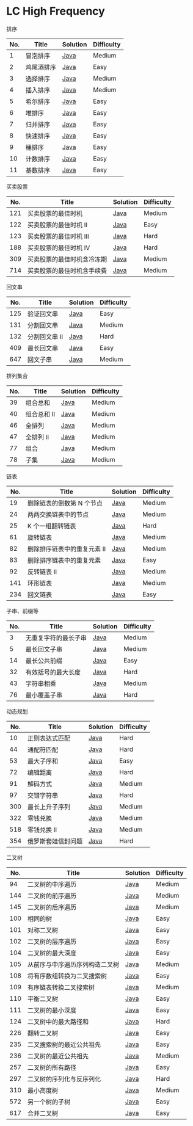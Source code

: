 # LC High Frequency

排序

| No. | Title | Solution | Difficulty |
| ---- | ---------------------------------- | ---------- | -------------------------------------------------------- |
| 1 | 冒泡排序 | [Java](java/src/main/java/com/ywh/sorting/BubbleSort.java) | Medium |
| 2 | 鸡尾酒排序 | [Java](java/src/main/java/com/ywh/sorting/CocktailShakerSort.java) | Easy |
| 3 | 选择排序 | [Java](java/src/main/java/com/ywh/sorting/SelectionSort.java) | Medium |
| 4 | 插入排序 | [Java](java/src/main/java/com/ywh/sorting/InsertionSort.java) | Medium |
| 5 | 希尔排序 | [Java](java/src/main/java/com/ywh/sorting/ShellSort.java) | Easy |
| 6 | 堆排序 | [Java](java/src/main/java/com/ywh/sorting/HeapSort.java) | Easy |
| 7 | 归并排序 | [Java](java/src/main/java/com/ywh/sorting/MergeSort.java) | Easy |
| 8 | 快速排序 | [Java](java/src/main/java/com/ywh/sorting/QuickSort.java) | Easy |
| 9 | 桶排序 | [Java](java/src/main/java/com/ywh/sorting/BucketSort.java) | Easy |
| 10 | 计数排序 | [Java](java/src/main/java/com/ywh/sorting/CountingSort.java) | Easy |
| 11 | 基数排序 | [Java](java/src/main/java/com/ywh/sorting/RadixSort.java) | Easy |

买卖股票

| No. | Title | Solution | Difficulty |
| ---- | ---------------------------------- | ---------- | -------------------------------------------------------- |
| 121 | 买卖股票的最佳时机 | [Java](java/src/main/java/com/ywh/problem/leetcode/medium/LeetCode121.java) | Medium |
| 122 | 买卖股票的最佳时机 II | [Java](java/src/main/java/com/ywh/problem/leetcode/easy/LeetCode122.java) | Easy |
| 123 | 买卖股票的最佳时机 III | [Java](java/src/main/java/com/ywh/problem/leetcode/hard/LeetCode123.java) | Hard |
| 188 | 买卖股票的最佳时机 IV | [Java](java/src/main/java/com/ywh/problem/leetcode/hard/LeetCode188.java) | Hard |
| 309 | 买卖股票的最佳时机含冷冻期 | [Java](java/src/main/java/com/ywh/problem/leetcode/medium/LeetCode309.java) | Medium |
| 714 | 买卖股票的最佳时机含手续费 | [Java](java/src/main/java/com/ywh/problem/leetcode/medium/LeetCode714.java) | Medium |

回文串

| No. | Title | Solution | Difficulty |
| ---- | ---------------------------------- | ---------- | -------------------------------------------------------- |
| 125 | 验证回文串 | [Java](java/src/main/java/com/ywh/problem/leetcode/easy/LeetCode125.java) | Easy |
| 131 | 分割回文串 | [Java](java/src/main/java/com/ywh/problem/leetcode/medium/LeetCode131.java) | Medium |
| 132 | 分割回文串 II | [Java](java/src/main/java/com/ywh/problem/leetcode/hard/LeetCode132.java) | Hard |
| 409 | 最长回文串 | [Java](java/src/main/java/com/ywh/problem/leetcode/easy/LeetCode409.java) | Easy |
| 647 | 回文子串 | [Java](java/src/main/java/com/ywh/problem/leetcode/medium/LeetCode647.java) | Medium |

排列集合

| No. | Title | Solution | Difficulty |
| ---- | ---------------------------------- | ---------- | -------------------------------------------------------- |
| 39 | 组合总和 | [Java](java/src/main/java/com/ywh/problem/leetcode/medium/LeetCode39.java) | Medium |
| 40 | 组合总和 II | [Java](java/src/main/java/com/ywh/problem/leetcode/medium/LeetCode40.java) | Medium |
| 46 | 全排列 | [Java](java/src/main/java/com/ywh/problem/leetcode/medium/LeetCode46.java) | Medium |
| 47 | 全排列 II | [Java](java/src/main/java/com/ywh/problem/leetcode/medium/LeetCode47.java) | Medium |
| 77 | 组合 | [Java](java/src/main/java/com/ywh/problem/leetcode/medium/LeetCode77.java) | Medium |
| 78 | 子集 | [Java](java/src/main/java/com/ywh/problem/leetcode/medium/LeetCode78.java) | Medium |

链表

| No. | Title | Solution | Difficulty |
| ---- | ---------------------------------- | ---------- | -------------------------------------------------------- |
| 19 | 删除链表的倒数第 N 个节点 | [Java](java/src/main/java/com/ywh/problem/leetcode/medium/LeetCode19.java) | Medium |
| 24 | 两两交换链表中的节点 | [Java](java/src/main/java/com/ywh/problem/leetcode/medium/LeetCode24.java) | Medium |
| 25 | K 个一组翻转链表 | [Java](java/src/main/java/com/ywh/problem/leetcode/hard/LeetCode25.java) | Hard |
| 61 | 旋转链表 | [Java](java/src/main/java/com/ywh/problem/leetcode/medium/LeetCode61.java) | Medium |
| 82 | 删除排序链表中的重复元素 II | [Java](java/src/main/java/com/ywh/problem/leetcode/medium/LeetCode82.java) | Medium |
| 83 | 删除排序链表中的重复元素 | [Java](java/src/main/java/com/ywh/problem/leetcode/easy/LeetCode83.java) | Easy |
| 92 | 反转链表 II | [Java](java/src/main/java/com/ywh/problem/leetcode/medium/LeetCode92.java) | Medium |
| 141 | 环形链表 | [Java](java/src/main/java/com/ywh/problem/leetcode/medium/LeetCode141.java) | Medium |
| 234 | 回文链表 | [Java](java/src/main/java/com/ywh/problem/leetcode/easy/LeetCode234.java) | Easy |

子串、前缀等

| No. | Title | Solution | Difficulty |
| ---- | ---------------------------------- | ---------- | -------------------------------------------------------- |
| 3 | 无重复字符的最长子串 | [Java](java/src/main/java/com/ywh/problem/leetcode/medium/LeetCode3.java) | Medium |
| 5 | 最长回文子串 | [Java](java/src/main/java/com/ywh/problem/leetcode/medium/LeetCode5.java) | Medium |
| 14 | 最长公共前缀 | [Java](java/src/main/java/com/ywh/problem/leetcode/easy/LeetCode14.java) | Easy |
| 32 | 有效括号的最大长度 | [Java](java/src/main/java/com/ywh/problem/leetcode/hard/LeetCode32.java) | Hard |
| 43 | 字符串相乘 | [Java](java/src/main/java/com/ywh/problem/leetcode/medium/LeetCode43.java) | Medium |
| 76 | 最小覆盖子串 | [Java](java/src/main/java/com/ywh/problem/leetcode/hard/LeetCode76.java) | Hard |

动态规划

| No. | Title | Solution | Difficulty |
| ---- | ---------------------------------- | ---------- | -------------------------------------------------------- |
| 10 | 正则表达式匹配 | [Java](java/src/main/java/com/ywh/problem/leetcode/hard/LeetCode10.java) | Hard |
| 44 | 通配符匹配 | [Java](java/src/main/java/com/ywh/problem/leetcode/hard/LeetCode44.java) | Hard |
| 53 | 最大子序和 | [Java](java/src/main/java/com/ywh/problem/leetcode/easy/LeetCode53.java) | Easy |
| 72 | 编辑距离 | [Java](java/src/main/java/com/ywh/problem/leetcode/hard/LeetCode72.java) | Hard |
| 91 | 解码方式 | [Java](java/src/main/java/com/ywh/problem/leetcode/medium/LeetCode91.java) | Medium |
| 97 | 交错字符串 | [Java](java/src/main/java/com/ywh/problem/leetcode/hard/LeetCode97.java) | Hard |
| 300 | 最长上升子序列 | [Java](java/src/main/java/com/ywh/problem/leetcode/medium/LeetCode300.java) | Medium |
| 322 | 零钱兑换 | [Java](java/src/main/java/com/ywh/problem/leetcode/medium/LeetCode322.java) | Medium |
| 518 | 零钱兑换 II | [Java](java/src/main/java/com/ywh/problem/leetcode/medium/LeetCode518.java) | Medium |
| 354 | 俄罗斯套娃信封问题 | [Java](java/src/main/java/com/ywh/problem/leetcode/hard/LeetCode354.java) | Hard |

二叉树

| No. | Title | Solution | Difficulty |
| ---- | ---------------------------------- | ---------- | -------------------------------------------------------- |
| 94 | 二叉树的中序遍历 | [Java](java/src/main/java/com/ywh/problem/leetcode/medium/LeetCode94.java) | Medium |
| 144 | 二叉树的前序遍历 | [Java](java/src/main/java/com/ywh/problem/leetcode/medium/LeetCode144.java) | Medium |
| 145 | 二叉树的后序遍历 | [Java](java/src/main/java/com/ywh/problem/leetcode/medium/LeetCode145.java) | Medium |
| 100 | 相同的树 | [Java](java/src/main/java/com/ywh/problem/leetcode/easy/LeetCode100.java) | Easy |
| 101 | 对称二叉树 | [Java](java/src/main/java/com/ywh/problem/leetcode/easy/LeetCode101.java) | Easy |
| 102 | 二叉树的层序遍历 | [Java](java/src/main/java/com/ywh/problem/leetcode/easy/LeetCode102.java) | Easy |
| 104 | 二叉树的最大深度 | [Java](java/src/main/java/com/ywh/problem/leetcode/easy/LeetCode104.java) | Easy |
| 105 | 从前序与中序遍历序列构造二叉树 | [Java](java/src/main/java/com/ywh/problem/leetcode/medium/LeetCode105.java) | Medium |
| 108 | 将有序数组转换为二叉搜索树 | [Java](java/src/main/java/com/ywh/problem/leetcode/easy/LeetCode108.java) | Easy |
| 109 | 有序链表转换二叉搜索树 | [Java](java/src/main/java/com/ywh/problem/leetcode/medium/LeetCode109.java) | Medium |
| 110 | 平衡二叉树 | [Java](java/src/main/java/com/ywh/problem/leetcode/easy/LeetCode110.java) | Easy |
| 111 | 二叉树的最小深度 | [Java](java/src/main/java/com/ywh/problem/leetcode/easy/LeetCode111.java) | Easy |
| 124 | 二叉树中的最大路径和 | [Java](java/src/main/java/com/ywh/problem/leetcode/hard/LeetCode124.java) | Hard |
| 226 | 翻转二叉树 | [Java](java/src/main/java/com/ywh/problem/leetcode/easy/LeetCode226.java) | Easy |
| 235 | 二叉搜索树的最近公共祖先 | [Java](java/src/main/java/com/ywh/problem/leetcode/easy/LeetCode235.java) | Easy |
| 236 | 二叉树的最近公共祖先 | [Java](java/src/main/java/com/ywh/problem/leetcode/medium/LeetCode236.java) | Medium |
| 257 | 二叉树的所有路径 | [Java](java/src/main/java/com/ywh/problem/leetcode/easy/LeetCode257.java) | Easy |
| 297 | 二叉树的序列化与反序列化 | [Java](java/src/main/java/com/ywh/problem/leetcode/hard/LeetCode297.java) | Hard |
| 310 | 最小高度树 | [Java](java/src/main/java/com/ywh/problem/leetcode/medium/LeetCode310.java) | Medium |
| 572 | 另一个树的子树 | [Java](java/src/main/java/com/ywh/problem/leetcode/easy/LeetCode572.java) | Easy |
| 617 | 合并二叉树 | [Java](java/src/main/java/com/ywh/problem/leetcode/easy/LeetCode617.java) | Easy |

